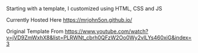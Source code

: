 Starting with a template, I customized using HTML, CSS and JS

Currently Hosted Here  https://mrjohn5on.github.io/

Original Template From https://www.youtube.com/watch?v=jVD9ZmWxhX8&list=PLRWNt_cbrh0QFzW2Oo0Wy2vlLYs460xiG&index=3
